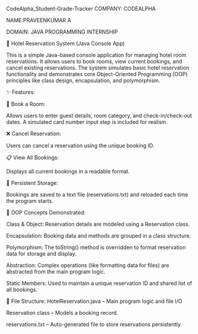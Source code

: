 CodeAlpha_Student-Grade-Tracker COMPANY: CODEALPHA

NAME:PRAVEENKUMAR A

DOMAIN: JAVA PROGRAMMING INTERNSHIP

🏨 Hotel Reservation System (Java Console App)

This is a simple Java-based console application for managing hotel room reservations. It allows users to book rooms, view current bookings, and cancel existing reservations. The system simulates basic hotel reservation functionality and demonstrates core Object-Oriented Programming (OOP) principles like class design, encapsulation, and polymorphism.

✨ Features:

📌 Book a Room:

  Allows users to enter guest details, room category, and check-in/check-out dates. A simulated card number input step is included for realism.

❌ Cancel Reservation:

  Users can cancel a reservation using the unique booking ID.

📋 View All Bookings:

  Displays all current bookings in a readable format.

💾 Persistent Storage:

  Bookings are saved to a text file (reservations.txt) and reloaded each time the program starts.

🧱 OOP Concepts Demonstrated:

Class & Object: Reservation details are modeled using a Reservation class.

Encapsulation: Booking data and methods are grouped in a class structure.

Polymorphism: The toString() method is overridden to format reservation data for storage and display.

Abstraction: Complex operations (like formatting data for files) are abstracted from the main program logic.

Static Members: Used to maintain a unique reservation ID and shared list of all bookings.

📂 File Structure:
HotelReservation.java – Main program logic and file I/O

Reservation class – Models a booking record.

reservations.txt – Auto-generated file to store reservations persistently.

